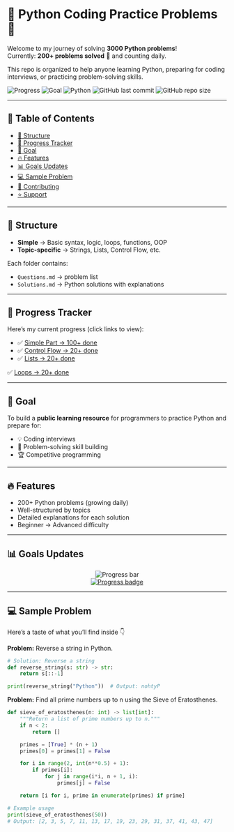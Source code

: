 # 🐍 Python Coding Practice Problems 🚀

Welcome to my journey of solving **3000 Python problems**!  
Currently: **200+ problems solved** 🎉 and counting daily.  

This repo is organized to help anyone learning Python, preparing for coding interviews, or practicing problem-solving skills.

![Progress](https://img.shields.io/badge/Problems_Solved-200%2B-brightgreen)
![Goal](https://img.shields.io/badge/Goal-3000-blue)
![Python](https://img.shields.io/badge/Made%20with-Python-yellow)
![GitHub last commit](https://img.shields.io/github/last-commit/Dev0psKing/Python-Code-Challenges)
![GitHub repo size](https://img.shields.io/github/repo-size/Dev0psKing/Python-Code-Challenges)

---

## 📑 Table of Contents
- [📂 Structure](#-structure)
- [📌 Progress Tracker](#-progress-tracker)
- [🎯 Goal](#-goal)
- [🔥 Features](#-features)
- [📊 Goals Updates](#-goals-updates)
- [💻 Sample Problem](#-sample-problem)
- [🤝 Contributing](#-contributing)
- [⭐ Support](#-support)

---

## 📂 Structure
- **Simple** → Basic syntax, logic, loops, functions, OOP  
- **Topic-specific** → Strings, Lists, Control Flow, etc.  

Each folder contains:
- `Questions.md` → problem list  
- `Solutions.md` → Python solutions with explanations  

---

## 📌 Progress Tracker  

Here’s my current progress (click links to view):  

- ✅ [Simple Part → 100+ done](https://github.com/Dev0psKing/Python-Code-Challenges/tree/master/01_Simple%20Part%20(100%2B%20Questions))  
- ✅ [Control Flow → 20+ done](https://github.com/Dev0psKing/Python-Code-Challenges/tree/master/Control%20Flow%20Questions)  
- ✅ [Lists → 20+ done](https://github.com/Dev0psKing/Python-Code-Challenges/tree/master/Lists%20Questions)  

✅ [Loops → 20+ done](https://github.com/Dev0psKing/Python-Code-Challenges/tree/master/Loops%20Questions)  

---

## 🎯 Goal
To build a **public learning resource** for programmers to practice Python and prepare for:  
- 💡 Coding interviews  
- 📘 Problem-solving skill building  
- 🏆 Competitive programming  

---

## 🔥 Features
- 200+ Python problems (growing daily)  
- Well-structured by topics  
- Detailed explanations for each solution  
- Beginner → Advanced difficulty  

---

## 📊 Goals Updates  

<div align="center">
  <!-- Progress bar -->
  <img alt="Progress bar" src="https://progress-bar.dev/200/?scale=3000&title=Problems%20Solved&width=500&color=2ea44f" />
  <br/>
  <a href="https://github.com/Dev0psKing/Python-Code-Challenges">
    <img alt="Progress badge" src="https://img.shields.io/badge/Progress-6.67%25-2ea44f" />
  </a>
</div>

---

## 💻 Sample Problem  

Here’s a taste of what you’ll find inside 👇

**Problem:** Reverse a string in Python.  

```python
# Solution: Reverse a string
def reverse_string(s: str) -> str:
    return s[::-1]

print(reverse_string("Python"))  # Output: nohtyP
```

**Problem:** Find all prime numbers up to n using the Sieve of Eratosthenes.

```python
def sieve_of_eratosthenes(n: int) -> list[int]:
    """Return a list of prime numbers up to n."""
    if n < 2:
        return []

    primes = [True] * (n + 1)
    primes[0] = primes[1] = False

    for i in range(2, int(n**0.5) + 1):
        if primes[i]:
            for j in range(i*i, n + 1, i):
                primes[j] = False

    return [i for i, prime in enumerate(primes) if prime]

# Example usage
print(sieve_of_eratosthenes(50))
# Output: [2, 3, 5, 7, 11, 13, 17, 19, 23, 29, 31, 37, 41, 43, 47]
```